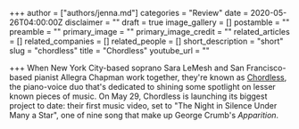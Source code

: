 +++
author = ["authors/jenna.md"]
categories = "Review"
date = 2020-05-26T04:00:00Z
disclaimer = ""
draft = true
image_gallery = []
postamble = ""
preamble = ""
primary_image = ""
primary_image_credit = ""
related_articles = []
related_companies = []
related_people = []
short_description = "short"
slug = "chordless"
title = "Chordless"
youtube_url = ""

+++
When New York City-based soprano Sara LeMesh and San Francisco-based pianist Allegra Chapman work together, they're known as [Chordless](https://chordlessduo.com/), the piano-voice duo that's dedicated to shining some spotlight on lesser known pieces of music. On May 29, Chordless is launching its biggest project to date: their first music video, set to "The Night in Silence Under Many a Star", one of nine song that make up George Crumb's _Apparition_. 